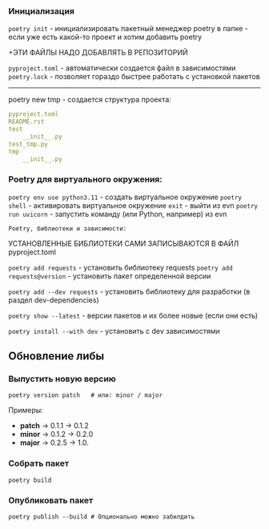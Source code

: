 
### Инициализация

`poetry init` - инициализировать пакетный менеджер poetry в папке 
	    - если уже есть какой-то проект и хотим добавить poetry

+ЭТИ ФАЙЛЫ НАДО ДОБАВЛЯТЬ В РЕПОЗИТОРИЙ

`pyproject.toml` - автоматически создается файл в зависимостями
`poetry.lock` - позволяет гораздо быстрее работать с установкой пакетов
_______________________________________________________________________

poetry new tmp - создается структура проекта:
```yaml
pyproject.toml
README.rst
test
    __init__.py
test_tmp.py
tmp
	__init__.py
```

### Poetry для виртуального окружения: 

`poetry env use python3.11` 	- создать виртуальное окружение
`poetry shell` - активировать виртуальное окружение
`exit` - выйти из evn
`poetry run uvicorn` - запустить команду (или Python, например) из evn


	Poetry, библиотеки и зависимости:

УСТАНОВЛЕННЫЕ БИБЛИОТЕКИ САМИ ЗАПИСЫВАЮТСЯ В ФАЙЛ pyproject.toml

`poetry add requests` - установить библиотеку requests
`poetry add requests@version` - установить пакет определенной версии

`poetry add --dev requests` - установить библиотеку для разработки (в раздел dev-dependencies)


`poetry show --latest`		- версии пакетов и их более новые (если они есть)

`poetry install --with dev` - установить с dev зависимостями


## Обновление либы

### Выпустить новую версию

```shell
poetry version patch   # или: minor / major
```

Примеры:

- **patch** → 0.1.1 → 0.1.2
- **minor** → 0.1.2 → 0.2.0
- **major** → 0.2.5 → 1.0.

### Собрать пакет

```shell
poetry build
```

### Опубликовать пакет

```shell
poetry publish --build # Опционально можно забилдить
```